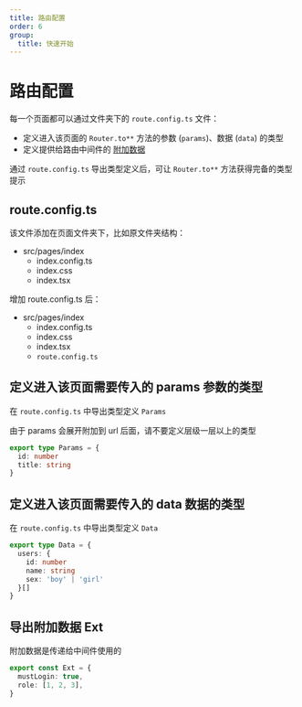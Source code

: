 ```yaml
---
title: 路由配置
order: 6
group:
  title: 快速开始
---
```


# 路由配置

每一个页面都可以通过文件夹下的 `route.config.ts` 文件：

- 定义进入该页面的 `Router.to**` 方法的参数 (`params`)、数据 (`data`) 的类型
- 定义提供给路由中间件的 [附加数据](/guide/quike/middleware#路由附加数据)

通过 `route.config.ts` 导出类型定义后，可让 `Router.to**` 方法获得完备的类型提示

## route.config.ts
该文件添加在页面文件夹下，比如原文件夹结构：
- src/pages/index
  - index.config.ts
  - index.css
  - index.tsx

增加 route.config.ts 后：
- src/pages/index
  - index.config.ts
  - index.css
  - index.tsx
  - `route.config.ts`
## 定义进入该页面需要传入的 params 参数的类型

在 `route.config.ts` 中导出类型定义 `Params`

由于 params 会展开附加到 url 后面，请不要定义层级一层以上的类型

```typescript
export type Params = {
  id: number
  title: string
}
```

## 定义进入该页面需要传入的 data 数据的类型

在 `route.config.ts` 中导出类型定义 `Data`

```typescript
export type Data = {
  users: {
    id: number
    name: string
    sex: 'boy' | 'girl'
  }[]
}
```

## 导出附加数据 Ext

附加数据是传递给中间件使用的

```typescript
export const Ext = {
  mustLogin: true,
  role: [1, 2, 3],
}
```
